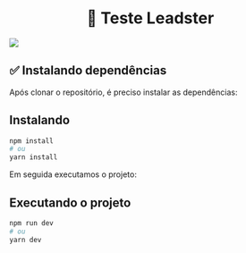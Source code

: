 <h1 align="center">🚀 Teste Leadster</h1>

<img src="https://img.shields.io/static/v1?label=Teste&message=Leadster&color=10B981&style=for-the-badge&logo=GHOST">

<h2>✅ Instalando dependências</h2>

Após clonar o repositório, é preciso instalar as dependências:

## Instalando

```bash
npm install
# ou
yarn install
```

Em seguida executamos o projeto:

## Executando o projeto

```bash
npm run dev
# ou
yarn dev
```
